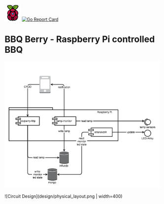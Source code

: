 ![logo](images/modmypi-52x52.png) 
[![Go Report Card](https://goreportcard.com/badge/github.com/declanshanaghy/bbqberry)](https://goreportcard.com/report/github.com/declanshanaghy/bbqberry)

# BBQ Berry - Raspberry Pi controlled BBQ


![System Overview](design/components.png)

![Circuit Design](design/physical_layout.png | width=400)

